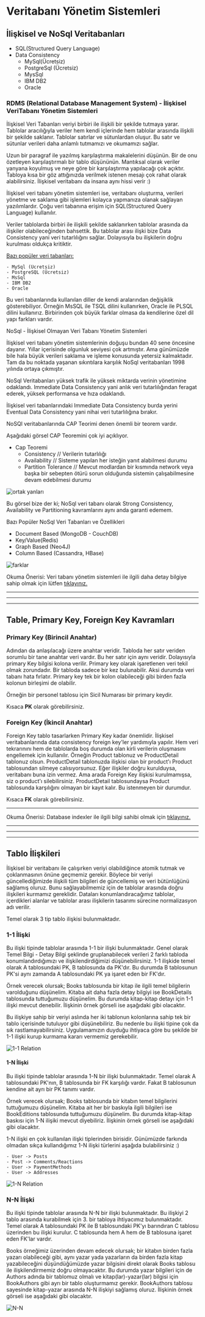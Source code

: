 # Veritabanı Yönetim Sistemleri

## İlişkisel ve NoSql Veritabanları
- SQL(Structured Query Language)
- Data Consistency
    - MySql(Ücretsiz)
    - PostgreSql (Ücretsiz)
    - MysSql
    - IBM DB2
    - Oracle

### RDMS (Relational Database Management System) - İlişkisel VeriTabanı Yönetim Sistemleri

İlişkisel Veri Tabanları veriyi birbiri ile ilişkili bir şekilde tutmaya yarar. Tablolar aracılığıyla veriler hem kendi içlerinde hem tablolar arasında ilişkili bir şekilde saklanır. Tablolar satırlar ve sütunlardan oluşur. Bu satır ve sütunlar verileri daha anlamlı tutmamızı ve okumamızı sağlar.

Uzun bir paragraf ile yazılmış karşılaştırma makalelerini düşünün. Bir de onu özetleyen karşılaştırmalı bir tablo düşününün. Mantıksal olarak veriler yanyana koyulmuş ve neye göre bir karşılaştırma yapılacağı çok açıktır. Tabloya kısa bir göz attığınızda verilmek istenen mesajı çok rahat olarak alabilirsiniz. İlişkisel veritabanı da insana aynı hissi verir :)

İlişkisel veri tabanı yönetim sistemleri ise, veritabanı oluşturma, verileri yönetme ve saklama gibi işlemleri kolayca yapmanıza olanak sağlayan yazılımlardır. Çoğu veri tabanına erişim için SQL(Structured Query Language) kullanılır.

Veriler tablolarda birbiri ile ilişkili şekilde saklanırken tablolar arasında da ilişkiler olabileceğinden bahsettik. Bu tablolar arası ilişki bize Data Consistency yani veri tutarlılığını sağlar. Dolayısıyla bu ilişkilerin doğru kurulması oldukça kritiktir.

<u>Bazı popüler veri tabanları:</u>

    - MySql (Ücretsiz)
    - PostgreSQL (Ücretsiz)
    - MsSql
    - IBM DB2
    - Oracle

Bu veri tabanlarında kullanılan diller de kendi aralarından değişiklik gösterebiliyor. Örneğin MsSQL ile TSQL dilini kullanırken, Oracle ile PLSQL dilini kullanırız. Birbirinden çok büyük farklar olmasa da kendilerine özel dil yapı farkları vardır.

NoSql - İlişkisel Olmayan Veri Tabanı Yönetim Sistemleri

İlişkisel veri tabanı yönetim sistemlerinin doğuşu bundan 40 sene öncesine dayanır. Yıllar içerisinde olgunluk seviyesi çok artmıştır. Ama günümüzde bile hala büyük verileri saklama ve işleme konusunda yetersiz kalmaktadır. Tam da bu noktada yaşanan sıkıntılara karşılık NoSql veritabanları 1998 yılında ortaya çıkmıştır.

NoSql Veritabanları yüksek trafik ile yüksek miktarda verinin yönetimine odaklandı. Immediate Data Consistency yani anlık veri tutarlılığından feragat ederek, yüksek performansa ve hıza odaklandı.

İlişkisel veri tabanlarındaki Immediate Data Consistency burda yerini Eventual Data Consistency yani nihai veri tutarlılığına bırakır.

NoSQl veritabanlarında CAP Teorimi denen önemli bir teorem vardır.

Aşağıdaki görsel CAP Teoremini çok iyi açıklıyor.

- Cap Teoremi
    - Consistency // Verilerin tutarlılığı
    - Availability // Sisteme yapılan her isteğin yanıt alabilmesi durumu
    - Partition Tolerance // Mevcut modlardan bir kısmında network veya başka bir sebepten ötürü sorun olduğunda sistemin çalışabilmesine devam edebilmesi durumu

![ortak yanları](https://raw.githubusercontent.com/devrimmehmet/Patika.Dev/master/Orta%20Seviye%20.Net%20Core%20Patikas%C4%B1/.Net%20Core/Veritaban%C4%B1%20Y%C3%B6netim%20Sistemleri/ref-property-in-dbtable.png)

Bu görsel bize der ki; NoSql veri tabanı olarak Strong Consistency, Availability ve Partitioning kavramlarını aynı anda garanti edemem.

Bazı Popüler NoSql Veri Tabanları ve Özellikleri

- Document Based (MongoDB - CouchDB)
- Key/Value(Redis)
- Graph Based (Neo4J)
- Column Based (Cassandra, HBase)

![farklar](https://raw.githubusercontent.com/devrimmehmet/Patika.Dev/master/Orta%20Seviye%20.Net%20Core%20Patikas%C4%B1/.Net%20Core/Veritaban%C4%B1%20Y%C3%B6netim%20Sistemleri/2.png)

Okuma Önerisi: Veri tabanı yönetim sistemleri ile ilgili daha detay bilgiye sahip olmak için lütfen [tıklayınız.](https://medium.com/devopsturkiye/microservice-mimarilerde-veritaban%C4%B1-tasar%C4%B1m%C4%B1-d58371ec466)

---
---
---

## Table, Primary Key, Foreign Key Kavramları
### Primary Key (Birincil Anahtar)

Adından da anlaşılacağı üzere anahtar veridir. Tabloda her satır veriden sorumlu bir tane anahtar veri vardır. Bu her satır için aynı veridir. Dolayısıyla primary Key bilgisi kolona verilir. Primary key olarak işaretlenen veri tekil olmak zorundadır. Bir tabloda sadece bir kez bulunabilir. Aksi durumda veri tabanı hata fırlatır. Primary key tek bir kolon olabileceği gibi birden fazla kolonun birleşimi de olabilir.

Örneğin bir personel tablosu için Sicil Numarası bir primary keydir.

Kısaca **PK** olarak görebilirsiniz.

### Foreign Key (İkincil Anahtar)

Foreign Key tablo tasarlarken Primary Key kadar önemlidir. İlişkisel veritabanlarında data consistency foreign key'ler yardımıyla yapılır. Hem veri tekrarınını hem de tablolarda boş durumda olan kirli verilerin oluşmasını engellemek için kullanılır. Örneğin Product tablonuz ve ProductDetail tablonuz olsun. ProductDetail tablonuzda ilişkisi olan bir product'ı Product tablosundan silmeye calısıyorsunuz. Eğer ilişkiler doğru kurulduysa, veritabanı buna izin vermez. Ama arada Foreign Key ilişkisi kurulmamışsa, siz o product'ı silebilirsiniz. ProductDetail tablosundaysa Product tablosunda karşılığını olmayan bir kayıt kalır. Bu istenmeyen bir durumdur.

Kısaca **FK** olarak görebilirsiniz.

---

Okuma Önerisi: Database indexler ile ilgili bilgi sahibi olmak için [tıklayınız.](https://medium.com/trendyol-tech/sql-server-index-yap%C4%B1s%C4%B1-aba652828fe2)

---
---
---

## Tablo İlişkileri

İlişkisel bir veritabanı ile çalışırken veriyi olabildiğince atomik tutmak ve çoklanmasının önüne geçmemiz gerekir. Böylece bir veriyi güncellediğimizde ilişkili tüm bilgileri de güncellemiş ve veri bütünlüğünü sağlamış oluruz. Bunu sağlayabilmemiz için de tablolar arasında doğru ilişkileri kurmamız gereklidir. Dataları konumlandıracağımız tablolar, içerdikleri alanlar ve tablolar arası ilişkilerin tasarımı sürecine normalizasyon adı verilir.

Temel olarak 3 tip tablo ilişkisi bulunmaktadır.

### 1-1 İlişki

Bu ilişki tipinde tablolar arasında 1-1 bir ilişki bulunmaktadır. Genel olarak Temel Bilgi - Detay Bilgi şeklinde gruplanabilecek verileri 2 farklı tabloda konumlandırdığımızı ve ilişkilendirdiğimizi düşünebilirsiniz. 1-1 ilişkide temel olarak A tablosundaki PK, B tablosunda da PK'dır. Bu durumda B tablosunun PK'si aynı zamanda A tablosundaki PK ya işaret eden bir FK'dır.

Örnek verecek olursak; Books tablosunda bir kitap ile ilgili temel bilgilerin varolduğunu düşünelim. Kitaba ait daha fazla detay bilgiyi ise BookDetails tablosunda tuttuğumuzu düşünelim. Bu durumda kitap-kitap detayı için 1-1 ilişki mevcut denebilir. İlişkinin örnek görseli ise aşağıdaki gibi olacaktır.

Bu ilişkiye sahip bir veriyi aslında her iki tablonun kolonlarına sahip tek bir tablo içerisinde tutuluyor gibi düşünebiliriz. Bu nedenle bu ilişki tipine çok da sık rastlamayabilirsiniz. Uygulamamızın duyduğu ihtiyaca göre bu şekilde bir 1-1 ilişki kurup kurmama kararı vermemiz gerekebilir.

![1-1 Relation](https://raw.githubusercontent.com/devrimmehmet/Patika.Dev/master/Orta%20Seviye%20.Net%20Core%20Patikas%C4%B1/.Net%20Core/Veritaban%C4%B1%20Y%C3%B6netim%20Sistemleri/1-1-relation.png)


#### 1-N İlişki

Bu ilişki tipinde tablolar arasında 1-N bir ilişki bulunmaktadır. Temel olarak A tablosundaki PK'nın, B tablosunda bir FK karşılığı vardır. Fakat B tablosunun kendine ait ayrı bir PK tanımı vardır.

Örnek verecek olursak; Books tablosunda bir kitabın temel bilgilerini tuttuğumuzu düşünelim. Kitaba ait her bir baskıyla ilgili bilgileri ise BookEditions tablosunda tuttuğumuzu düşünelim. Bu durumda kitap-kitap baskısı için 1-N ilişiki mevcut diyebiliriz. İlişkinin örnek görseli ise aşağıdaki gibi olacaktır.

1-N ilişki en çok kullanılan ilişki tiplerinden birisidir. Günümüzde farkında olmadan sıkça kullandığımız 1-N ilişki türlerini aşağıda bulabilirsiniz :)

    - User -> Posts
    - Post -> Comments/Reactions
    - User -> PaymentMethods
    - User -> Addresses

![1-N Relation](https://raw.githubusercontent.com/devrimmehmet/Patika.Dev/master/Orta%20Seviye%20.Net%20Core%20Patikas%C4%B1/.Net%20Core/Veritaban%C4%B1%20Y%C3%B6netim%20Sistemleri/1-n-relation.png)

### N-N İlişki

Bu ilişki tipinde tablolar arasında N-N bir ilişki bulunmaktadır. Bu ilişkiyi 2 tablo arasında kurabilmek için 3. bir tabloya ihtiyacımız bulunmaktadır. Temel olarak A tablosundaki PK ile B tablosundaki PK'yı barındıran C tablosu üzerinden bu ilişki kurulur. C tablosunda hem A hem de B tablosuna işaret eden FK'lar vardır.

Books örneğimiz üzerinden devam edecek olursak; bir kitabın birden fazla yazarı olabileceği gibi, aynı yazar yada yazarların da birden fazla kitap yazabileceğini düşündüğümüzde yazar bilgisini direkt olarak Books tablosu ile ilişkilendirmemiz doğru olmayacaktır. Bu durumda yazar bilgileri için de Authors adında bir tablomuz olmalı ve kitap(lar)-yazar(lar) bilgisi için BookAuthors gibi ayrı bir tablo oluşturmamız gerekir. BookAuthors tablosu sayesinde kitap-yazar arasında N-N ilişkiyi sağlamış oluruz. İlişkinin örnek görseli ise aşağıdaki gibi olacaktır.

![N-N](https://raw.githubusercontent.com/devrimmehmet/Patika.Dev/master/Orta%20Seviye%20.Net%20Core%20Patikas%C4%B1/.Net%20Core/Veritaban%C4%B1%20Y%C3%B6netim%20Sistemleri/n-n-relation.png)

